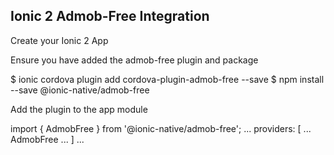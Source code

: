 ## Ionic 2 Admob-Free Integration

Create your Ionic 2 App

Ensure you have added the admob-free plugin and package

$ ionic cordova plugin add cordova-plugin-admob-free --save
$ npm install --save @ionic-native/admob-free

Add the plugin to the app module

import { AdmobFree } from '@ionic-native/admob-free';
...
providers: [
    ...
    AdmobFree
    ...
]
...